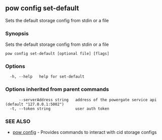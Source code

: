 ## pow config set-default

Sets the default storage config from stdin or a file

### Synopsis

Sets the default storage config from stdin or a file

```
pow config set-default [optional file] [flags]
```

### Options

```
  -h, --help   help for set-default
```

### Options inherited from parent commands

```
      --serverAddress string   address of the powergate service api (default "127.0.0.1:5002")
  -t, --token string           user auth token
```

### SEE ALSO

* [pow config](pow_config.md)	 - Provides commands to interact with cid storage configs


